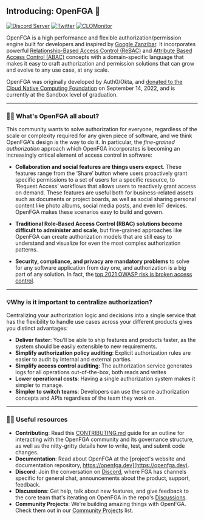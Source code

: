## Introducing: OpenFGA 👋

[![Discord Server](https://img.shields.io/discord/759188666072825867?color=7289da&logo=discord "Discord Server")](https://discord.com/channels/759188666072825867/930524706854031421)
[![Twitter](https://img.shields.io/twitter/follow/openfga?color=%23179CF0&logo=twitter&style=flat-square "@openfga on Twitter")](https://twitter.com/openfga)
[![CLOMonitor](https://img.shields.io/endpoint?url=https://clomonitor.io/api/projects/cncf/openfga/badge)](https://clomonitor.io/projects/cncf/openfga)

OpenFGA is a high performance and flexible authorization/permission engine built for developers and inspired by [Google Zanzibar](https://research.google/pubs/pub48190/). It incorporates powerful [Relationship-Based Access Control (ReBAC)](https://en.wikipedia.org/wiki/Relationship-based_access_control) and [Attribute Based Access Control (ABAC)](https://en.wikipedia.org/wiki/Attribute-based_access_control) concepts with a domain-specific language that makes it easy to craft authorization and permission solutions that can grow and evolve to any use case, at any scale.

OpenFGA was originally developed by Auth0/Okta, and  [donated to the Cloud Native Computing Foundation](https://www.cncf.io/projects/openfga/) on September 14, 2022, and is currently at the Sandbox level of graduation.

---

### 🙋‍♀️ What's OpenFGA all about?

This community wants to solve authorization for everyone, regardless of the scale or complexity required for any given piece of software, and we think OpenFGA's design is the way to do it. In particular, the *fine-grained authorization* approach which OpenFGA incorporates is becoming an increasingly critical element of access control in software:

* **Collaboration and social features are things users expect**. These features range from the ‘Share’ button where users proactively grant specific permissions to a set of users for a specific resource, to ‘Request Access’ workflows that allows users to reactively grant access on demand. These features are useful both for business-related assets such as documents or project boards, as well as social sharing personal content like photo albums, social media posts, and even IoT devices. OpenFGA makes these scenarios easy to build and govern.

* **Traditional Role-Based Access Control (RBAC) solutions become difficult to administer and scale**, but fine-grained approaches like OpenFGA can create authorization models that are still easy to understand and visualize for even the most complex authorization patterns.

* **Security, compliance, and privacy are mandatory problems** to solve for any software application from day one, and authorization is a big part of any solution. In fact, the [top 2021 OWASP risk is broken access control](https://owasp.org/Top10/).

---

### 💡Why is it important to centralize authorization?

Centralizing your authorization logic and decisions into a single service that has the flexibility to handle use cases across your different products gives you distinct advantages:

* **Deliver faster**: You’ll be able to ship features and products faster, as the system should be easily extensible to new requirements.
* **Simplify authorization policy auditing**: Explicit authorization rules are easier to audit by internal and external parties.
* **Simplify access control auditing**: The authorization service generates logs for all operations out-of-the-box, both reads and writes
* **Lower operational costs**: Having a single authorization system makes it simpler to manage.
* **Simpler to switch teams**:  Developers can use the same authorization concepts and APIs regardless of the team they work on.

---

### 👩‍💻 Useful resources

* **Contributing**: Read this [CONTRIBUTING.md](https://github.com/openfga/.github/blob/main/CONTRIBUTING.md) guide for an outline for interacting with the OpenFGA community and its governance structure, as well as the nitty-gritty details how to write, test, and submit code changes.
* **Documentation**: Read about OpenFGA at the [project's website and documentation repository, https://openfga.dev](https://openfga.dev).
* **Discord**: Join the conversation on [Discord](https://discord.gg/8naAwJfWN6), where FGA has channels specific for general chat, announcements about the product, support, feedback.
* **Discussions**: Get help, talk about new features, and give feedback to the core team that's iterating on OpenFGA in the repo's [Discussions](https://github.com/orgs/openfga/discussions).
* **Community Projects**: We're building amazing things with OpenFGA. Check them out in our [Community Projects](https://github.com/openfga/community#community-projects) list.
